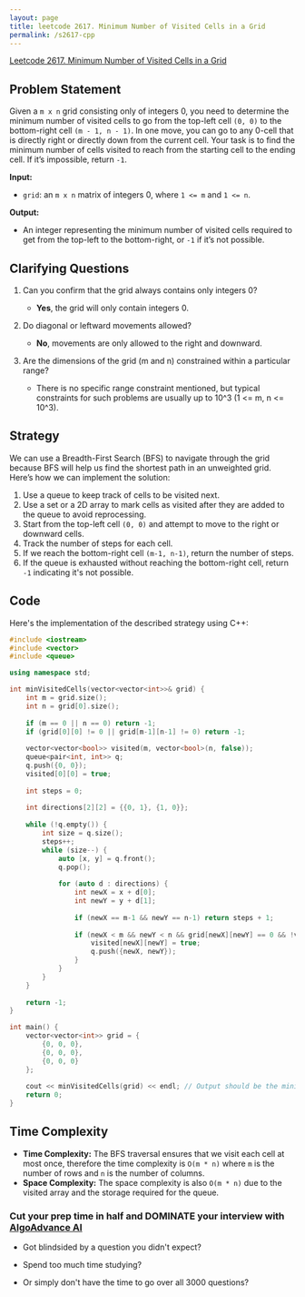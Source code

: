 ```yaml
---
layout: page
title: leetcode 2617. Minimum Number of Visited Cells in a Grid
permalink: /s2617-cpp
---
```

[Leetcode 2617. Minimum Number of Visited Cells in a Grid](https://algoadvance.github.io/algoadvance/l2617)
## Problem Statement

Given a `m x n` grid consisting only of integers 0, you need to determine the minimum number of visited cells to go from the top-left cell `(0, 0)` to the bottom-right cell `(m - 1, n - 1)`. In one move, you can go to any 0-cell that is directly right or directly down from the current cell. Your task is to find the minimum number of cells visited to reach from the starting cell to the ending cell. If it’s impossible, return `-1`.

**Input:**
- `grid`: an `m x n` matrix of integers 0, where `1 <= m` and `1 <= n`.

**Output:**
- An integer representing the minimum number of visited cells required to get from the top-left to the bottom-right, or `-1` if it’s not possible.


## Clarifying Questions

1. Can you confirm that the grid always contains only integers 0?
   - **Yes**, the grid will only contain integers 0.

2. Do diagonal or leftward movements allowed?
   - **No**, movements are only allowed to the right and downward.

3. Are the dimensions of the grid (m and n) constrained within a particular range?
   - There is no specific range constraint mentioned, but typical constraints for such problems are usually up to 10^3 (1 <= m, n <= 10^3).

## Strategy

We can use a Breadth-First Search (BFS) to navigate through the grid because BFS will help us find the shortest path in an unweighted grid. Here’s how we can implement the solution:

1. Use a queue to keep track of cells to be visited next.
2. Use a set or a 2D array to mark cells as visited after they are added to the queue to avoid reprocessing.
3. Start from the top-left cell `(0, 0)` and attempt to move to the right or downward cells.
4. Track the number of steps for each cell.
5. If we reach the bottom-right cell `(m-1, n-1)`, return the number of steps.
6. If the queue is exhausted without reaching the bottom-right cell, return `-1` indicating it's not possible.

## Code

Here's the implementation of the described strategy using C++:

```cpp
#include <iostream>
#include <vector>
#include <queue>

using namespace std;

int minVisitedCells(vector<vector<int>>& grid) {
    int m = grid.size();
    int n = grid[0].size();
    
    if (m == 0 || n == 0) return -1;
    if (grid[0][0] != 0 || grid[m-1][n-1] != 0) return -1;
    
    vector<vector<bool>> visited(m, vector<bool>(n, false));
    queue<pair<int, int>> q;
    q.push({0, 0});
    visited[0][0] = true;
    
    int steps = 0;
    
    int directions[2][2] = {{0, 1}, {1, 0}};
    
    while (!q.empty()) {
        int size = q.size();
        steps++;
        while (size--) {
            auto [x, y] = q.front();
            q.pop();
            
            for (auto d : directions) {
                int newX = x + d[0];
                int newY = y + d[1];
                
                if (newX == m-1 && newY == n-1) return steps + 1;
                
                if (newX < m && newY < n && grid[newX][newY] == 0 && !visited[newX][newY]) {
                    visited[newX][newY] = true;
                    q.push({newX, newY});
                }
            }
        }
    }
    
    return -1;
}

int main() {
    vector<vector<int>> grid = {
        {0, 0, 0},
        {0, 0, 0},
        {0, 0, 0}
    };
    
    cout << minVisitedCells(grid) << endl; // Output should be the minimum number of visited cells.
    return 0;
}
```

## Time Complexity

- **Time Complexity:** The BFS traversal ensures that we visit each cell at most once, therefore the time complexity is `O(m * n)` where `m` is the number of rows and `n` is the number of columns.
- **Space Complexity:** The space complexity is also `O(m * n)` due to the visited array and the storage required for the queue.


### Cut your prep time in half and DOMINATE your interview with [AlgoAdvance AI](https://algoAdvance.com)

- Got blindsided by a question you didn't expect?

- Spend too much time studying?

- Or simply don't have the time to go over all 3000 questions?

